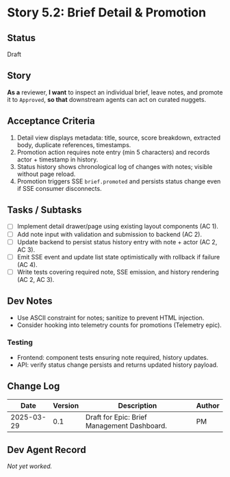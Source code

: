 # Story 5.2: Brief Detail & Promotion

## Status
Draft

## Story
**As a** reviewer,
**I want** to inspect an individual brief, leave notes, and promote it to `Approved`,
**so that** downstream agents can act on curated nuggets.

## Acceptance Criteria
1. Detail view displays metadata: title, source, score breakdown, extracted body, duplicate references, timestamps.
2. Promotion action requires note entry (min 5 characters) and records actor + timestamp in history.
3. Status history shows chronological log of changes with notes; visible without page reload.
4. Promotion triggers SSE `brief.promoted` and persists status change even if SSE consumer disconnects.

## Tasks / Subtasks
- [ ] Implement detail drawer/page using existing layout components (AC 1).
- [ ] Add note input with validation and submission to backend (AC 2).
- [ ] Update backend to persist status history entry with note + actor (AC 2, AC 3).
- [ ] Emit SSE event and update list state optimistically with rollback if failure (AC 4).
- [ ] Write tests covering required note, SSE emission, and history rendering (AC 2, AC 3).

## Dev Notes
- Use ASCII constraint for notes; sanitize to prevent HTML injection.
- Consider hooking into telemetry counts for promotions (Telemetry epic).

### Testing
- Frontend: component tests ensuring note required, history updates.
- API: verify status change persists and returns updated history payload.

## Change Log
| Date | Version | Description | Author |
|------|---------|-------------|--------|
| 2025-03-29 | 0.1 | Draft for Epic: Brief Management Dashboard. | PM |

## Dev Agent Record
_Not yet worked._
